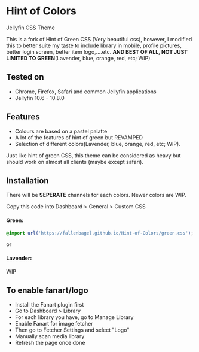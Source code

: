 # Hint of Colors
Jellyfin CSS Theme

This is a fork of Hint of Green CSS (Very beautiful css), however, I modified this to better suite my taste to include library in mobile, profile pictures, better login screen, better item logo,....etc. **AND BEST OF ALL, NOT JUST LIMITED TO GREEN**(Lavender, blue, orange, red, etc; WIP).

## Tested on
- Chrome, Firefox, Safari and common Jellyfin applications
- Jellyfin 10.6 - 10.8.0

## Features
- Colours are based on a pastel palatte
- A lot of the features of hint of green but REVAMPED
- Selection of different colors(Lavender, blue, orange, red, etc; WIP).

Just like hint of green CSS, this theme can be considered as heavy but should work on almost all clients (maybe except safari).

## Installation
There will be **SEPERATE** channels for each colors. Newer colors are WIP.

Copy this code into Dashboard > General > Custom CSS
#### Green:
```css
@import url('https://fallenbagel.github.io/Hint-of-Colors/green.css');
```
or
#### Lavender:
WIP

## To enable fanart/logo
- Install the Fanart plugin first
- Go to Dashboard > Library
- For each library you have, go to Manage Library
- Enable Fanart for image fetcher
- Then go to Fetcher Settings and select "Logo"
- Manually scan media library
- Refresh the page once done
